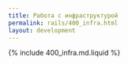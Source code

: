 ```yaml
---
title: Работа с инфраструктурой
permalink: rails/400_infra.html
layout: development
---
```


{% include 400_infra.md.liquid %}